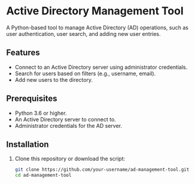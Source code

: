 # Active Directory Management Tool

A Python-based tool to manage Active Directory (AD) operations, such as user authentication, user search, and adding new user entries.

## Features
- Connect to an Active Directory server using administrator credentials.
- Search for users based on filters (e.g., username, email).
- Add new users to the directory.

## Prerequisites
- Python 3.6 or higher.
- An Active Directory server to connect to.
- Administrator credentials for the AD server.

## Installation
1. Clone this repository or download the script:
   ```bash
   git clone https://github.com/your-username/ad-management-tool.git
   cd ad-management-tool
